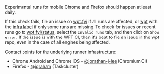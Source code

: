 Experimental runs for mobile Chrome and Firefox should happen at least daily.

If this check fails, file an issue on [wpt.fyi](https://github.com/web-platform-tests/wpt.fyi) if all runs are affected, or [wpt](https://github.com/web-platform-tests/wpt) with the [infra label](https://github.com/web-platform-tests/wpt/labels/infra) if only some runs are missing. To check for issues on recent runs go to [wpt.fyi/status](https://wpt.fyi/status), select the `Invalid runs` tab, and then click on `Show error`. If the issue is with the WPT CI, then it's best to file an issue in the wpt repo, even in the case of all engines being affected.

Contact points for the underlying runner infrastructure:
* Chrome Android and Chrome iOS - [@jonathan-j-lee](https://github.com/jonathan-j-lee) (Chromium CI)
* Firefox - [@jgraham](http://github.com/jgraham) (Taskcluster)
